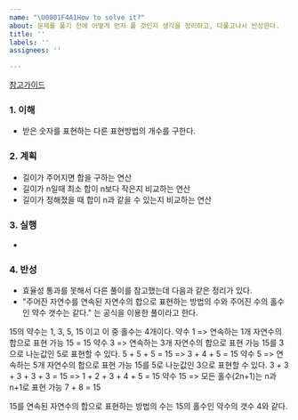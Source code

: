 ```yaml
---
name: "\U0001F4A1How to solve it?"
about: 문제를 풀기 전에 어떻게 먼저 풀 것인지 생각을 정리하고, 다풀고나서 반성한다.
title: ''
labels: ''
assignees: ''

---
```


[참고가이드](https://megaptera.notion.site/6-5f9b4105eb0748fd8f8baa631d92d6ea)

### 1. 이해
- 받은 숫자를 표현하는 다른 표현방법의 개수를 구한다.

### 2. 계획
- 길이가 주어지면 합을 구하는 연산
- 길이가 n일때 최소 합이 n보다 작은지 비교하는 연산
- 길이가 정해졌을 때 합이 n과 같을 수 있는지 비교하는 연산

### 3. 실행
- 

### 4. 반성
- 효율성 통과를 못해서 다른 풀이를 참고했는데 다음과 같은 정리가 있다.
-  "주어진 자연수를 연속된 자연수의 합으로 표현하는 방법의 수와
주어진 수의 홀수인 약수 갯수는 같다." 는 공식을 이용한 풀이라고 한다.

15의 약수는 1, 3, 5, 15 이고 이 중 홀수는 4개이다.
약수 1 => 연속하는 1개 자연수의 합으로 표현 가능
15 = 15
약수 3 => 연속하는 3개 자연수의 합으로 표현 가능
15를 3으로 나눈값인 5로 표현할 수 있다.
5 + 5 + 5 = 15 => 3 + 4 + 5 = 15
약수 5 => 연속하는 5개 자연수의 합으로 표현 가능
15를 5로 나눈값인 3으로 표현할 수 있다.
3 + 3 + 3 + 3 + 3 = 15 => 1 + 2 + 3 + 4 + 5 = 15
약수 15 => 모든 홀수(2n+1)는 n과 n+1로 표현 가능
7 + 8 = 15

15를 연속된 자연수의 합으로 표현하는 방법의 수는
15의 홀수인 약수의 갯수 4와 같다.